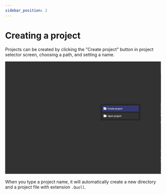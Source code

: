 ```yaml
---
sidebar_position: 2
---
```


# Creating a project

Projects can be created by clicking the "Create project" button in project selector screen, choosing a path, and setting a name.

![Create a project](../../../static/img/editor/project/create-project.png)

When you type a project name, it will automatically create a new directory and a project file with extension `.Quoll`.
